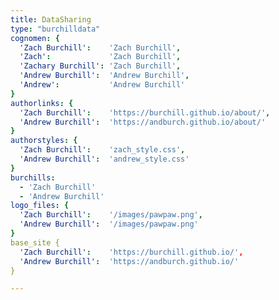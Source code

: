 ```yaml
---
title: DataSharing
type: "burchilldata"
cognomen: {
  'Zach Burchill':    'Zach Burchill',
  'Zach':             'Zach Burchill',
  'Zachary Burchill': 'Zach Burchill',
  'Andrew Burchill':  'Andrew Burchill',
  'Andrew':           'Andrew Burchill'
}
authorlinks: {
  'Zach Burchill':    'https://burchill.github.io/about/',
  'Andrew Burchill':  'https://andburch.github.io/about/'
}
authorstyles: {
  'Zach Burchill':    'zach_style.css',
  'Andrew Burchill':  'andrew_style.css'
}
burchills: 
  - 'Zach Burchill'
  - 'Andrew Burchill'
logo_files: {
  'Zach Burchill':    '/images/pawpaw.png',
  'Andrew Burchill':  '/images/pawpaw.png'
}
base_site {
  'Zach Burchill':    'https://burchill.github.io/',
  'Andrew Burchill':  'https://andburch.github.io/'
}

--- 
```

